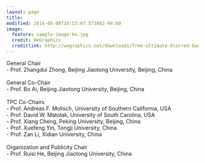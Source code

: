 ```yaml
---
layout: page
title: 
modified: 2014-08-08T20:53:07.573882-04:00
image:
  feature: sample-image-6n.jpg
  credit: WeGraphics
  creditlink: http://wegraphics.net/downloads/free-ultimate-blurred-background-pack/
---
```


General Chair<br>- Prof. Zhangdui Zhong, Beijing Jiaotong University, Beijing, China
<br><br>General Co-Chair<br>-	Prof. Bo Ai, Beijing Jiaotong University, Beijing, China
<br><br>TPC Co-Chairs<br>-	Prof. Andreas F. Molisch, University of Southern California, USA<br>-	Prof. David W. Matolak, University of South Carolina, USA<br>-	Prof. Xiang Cheng, Peking University, Beijing, China<br>-	Prof. Xuefeng Yin, Tongji University, China<br>-	Prof. Zan Li, Xidian University, China
<br><br>Organization and Publicity Chair<br>-	Prof. Ruisi He, Beijing Jiaotong University, China

